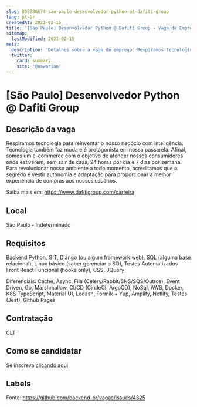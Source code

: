 ```yaml
---
slug: 808786674-sao-paulo-desenvolvedor-python-at-dafiti-group
lang: pt-br
createdAt: 2021-02-15
title: '[São Paulo] Desenvolvedor Python @ Dafiti Group - Vaga de Emprego'
sitemap:
  lastModified: 2021-02-15
meta:
  description: 'Detalhes sobre a vaga de emprego: Respiramos tecnologia para reinventar o nosso negócio com inteligência. Tecnologia também faz moda e é protagonista em nossa passarela. Afinal, somos um e-commerce com o objetivo de atender nossos consumidores onde estiverem, sem sair de casa, 24 horas por dia e 7 dias por semana. Para revolucionar nosso ambiente a todo momento, acreditamos que o segredo é vestir autonomia e adaptação para proporcionar a melhor experiência de compras aos nossos usuários. Saiba mais em: https://www.dafitigroup.com/carreira'
  twitter:
    card: summary
    site: '@nawarian'
---
```


# [São Paulo] Desenvolvedor Python @ Dafiti Group

## Descrição da vaga

Respiramos tecnologia para reinventar o nosso negócio com inteligência.
Tecnologia também faz moda e é protagonista em nossa passarela. Afinal, somos um e-commerce com o objetivo de atender nossos consumidores onde estiverem, sem sair de casa, 24 horas por dia e 7 dias por semana. Para revolucionar nosso ambiente a todo momento, acreditamos que o segredo é vestir autonomia e adaptação para proporcionar a melhor experiência de compras aos nossos usuários.

Saiba mais em: https://www.dafitigroup.com/carreira

## Local

São Paulo - Indeterminado

## Requisitos

Backend
Python, GIT, Django (ou algum framework web), SQL (alguma base relacional), Linux básico (saber gerenciar o SO), Testes Automatizados
Front
React Funcional (hooks only), CSS, JQuery

Diferenciais:
Cache, Async, Fila (Celery/Rabbit/SNS/SQS/Outros), Event Driven, Go, Marshmallow, CI/CD (CircleCI, ArgoCD), NoSql, AWS, Docker, K8S
TypeScript, Material UI, Lodash, Formik + Yup, Amplify, Netlify, Testes (Jest), Github Pages

## Contratação

CLT

## Como se candidatar

Se inscreva [clicando aqui](https://www.pyjobs.com.br/job/2107)

## Labels



Fonte: https://github.com/backend-br/vagas/issues/4325